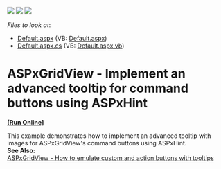 <!-- default badges list -->
![](https://img.shields.io/endpoint?url=https://codecentral.devexpress.com/api/v1/VersionRange/128536234/17.1.5%2B)
[![](https://img.shields.io/badge/Open_in_DevExpress_Support_Center-FF7200?style=flat-square&logo=DevExpress&logoColor=white)](https://supportcenter.devexpress.com/ticket/details/T552265)
[![](https://img.shields.io/badge/📖_How_to_use_DevExpress_Examples-e9f6fc?style=flat-square)](https://docs.devexpress.com/GeneralInformation/403183)
<!-- default badges end -->
<!-- default file list -->
*Files to look at*:

* [Default.aspx](./CS/Default.aspx) (VB: [Default.aspx](./VB/Default.aspx))
* [Default.aspx.cs](./CS/Default.aspx.cs) (VB: [Default.aspx.vb](./VB/Default.aspx.vb))
<!-- default file list end -->
# ASPxGridView - Implement an advanced tooltip for command buttons using ASPxHint
<!-- run online -->
**[[Run Online]](https://codecentral.devexpress.com/t552265/)**
<!-- run online end -->


<p>This example demonstrates how to implement an advanced tooltip with images for ASPxGridView's command buttons using ASPxHint. <br><strong>See Also:</strong><br><a href="https://www.devexpress.com/Support/Center/Example/Details/E2050/aspxgridview-how-to-emulate-custom-and-action-buttons-with-tooltips">ASPxGridView - How to emulate custom and action buttons with tooltips</a></p>

<br/>


